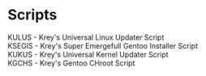 # Scripts

KULUS - Krey's Universal Linux Updater Script<br />
KSEGIS - Krey's Super Emergefull Gentoo Installer Script<br />
KUKUS - Krey's Universal Kernel Updater Script<br />
KGCHS - Krey's Gentoo CHroot Script<br />
